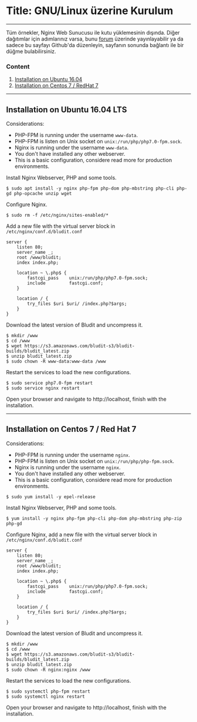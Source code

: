 # Title: GNU/Linux üzerine Kurulum
<!-- Position: 5 -->
---
Tüm örnekler, Nginx Web Sunucusu ile kutu yüklemesinin dışında. Diğer dağıtımlar için adımlarınız varsa, bunu [forum](https://forum.bludit.org) üzerinde yayınlayabilir ya da sadece bu sayfayı Github'da düzenleyin, sayfanın sonunda bağlantı ile bir düğme bulabilirsiniz.

### Content
1. [Installation on Ubuntu 16.04](#ubuntu)
2. [Installation on Centos 7 / RedHat 7](#centos)

---

## <a id="ubuntu"></a> Installation on Ubuntu 16.04 LTS

Considerations:
- PHP-FPM is running under the username `www-data`.
- PHP-FPM is listen on Unix socket on `unix:/run/php/php7.0-fpm.sock`.
- Nginx is running under the username `www-data`.
- You don't have installed any other webserver.
- This is a basic configuration, considere read more for production environments.

Install Nginx Webserver, PHP and some tools.
```
$ sudo apt install -y nginx php-fpm php-dom php-mbstring php-cli php-gd php-opcache unzip wget
```

Configure Nginx.
```
$ sudo rm -f /etc/nginx/sites-enabled/*
```

Add a new file with the virtual server block in `/etc/nginx/conf.d/bludit.conf`
```
server {
	listen 80;
	server_name _;
	root /www/bludit;
	index index.php;

	location ~ \.php$ {
		fastcgi_pass    unix:/run/php/php7.0-fpm.sock;
		include         fastcgi.conf;
	}

	location / {
		try_files $uri $uri/ /index.php?$args;
	}
}
```

Download the latest version of Bludit and uncompress it.
```
$ mkdir /www
$ cd /www
$ wget https://s3.amazonaws.com/bludit-s3/bludit-builds/bludit_latest.zip
$ unzip bludit_latest.zip
$ sudo chown -R www-data:www-data /www
```

Restart the services to load the new configurations.
```
$ sudo service php7.0-fpm restart
$ sudo service nginx restart
```

Open your browser and navigate to http://localhost, finish with the installation.

---

## <a id="centos"></a> Installation on Centos 7 / Red Hat 7

Considerations:
- PHP-FPM is running under the username `nginx`.
- PHP-FPM is listen on Unix socket on `unix:/run/php/php-fpm.sock`.
- Nginx is running under the username `nginx`.
- You don't have installed any other webserver.
- This is a basic configuration, considere read more for production environments.

```
$ sudo yum install -y epel-release
```

Install Nginx Webserver, PHP and some tools.
```
$ yum install -y nginx php-fpm php-cli php-dom php-mbstring php-zip php-gd
```

Configure Nginx, add a new file with the virtual server block in `/etc/nginx/conf.d/bludit.conf`
```
server {
	listen 80;
	server_name _;
	root /www/bludit;
	index index.php;

	location ~ \.php$ {
		fastcgi_pass    unix:/run/php/php7.0-fpm.sock;
		include         fastcgi.conf;
	}

	location / {
		try_files $uri $uri/ /index.php?$args;
	}
}
```

Download the latest version of Bludit and uncompress it.
```
$ mkdir /www
$ cd /www
$ wget https://s3.amazonaws.com/bludit-s3/bludit-builds/bludit_latest.zip
$ unzip bludit_latest.zip
$ sudo chown -R nginx:nginx /www
```

Restart the services to load the new configurations.
```
$ sudo systemctl php-fpm restart
$ sudo systemctl nginx restart
```

Open your browser and navigate to http://localhost, finish with the installation.
